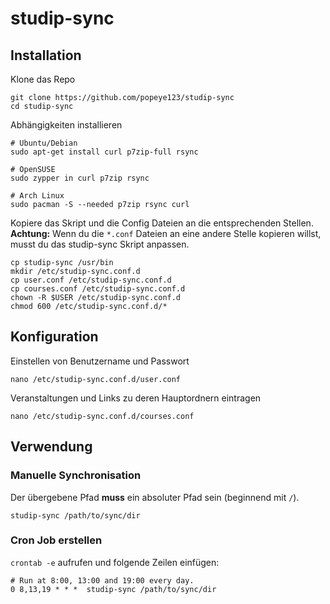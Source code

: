 # studip-sync

## Installation
Klone das Repo
```
git clone https://github.com/popeye123/studip-sync
cd studip-sync
```
Abhängigkeiten installieren
```shell
# Ubuntu/Debian
sudo apt-get install curl p7zip-full rsync

# OpenSUSE
sudo zypper in curl p7zip rsync

# Arch Linux
sudo pacman -S --needed p7zip rsync curl
```

Kopiere das Skript und die Config Dateien an die entsprechenden Stellen.
**Achtung:** Wenn du die `*.conf` Dateien an eine andere Stelle kopieren willst,
musst du das studip-sync Skript anpassen.
```shell
cp studip-sync /usr/bin
mkdir /etc/studip-sync.conf.d
cp user.conf /etc/studip-sync.conf.d
cp courses.conf /etc/studip-sync.conf.d
chown -R $USER /etc/studip-sync.conf.d
chmod 600 /etc/studip-sync.conf.d/*
```

## Konfiguration
Einstellen von Benutzername und Passwort
```shell
nano /etc/studip-sync.conf.d/user.conf
```

Veranstaltungen und Links zu deren Hauptordnern eintragen
```shell
nano /etc/studip-sync.conf.d/courses.conf
```

## Verwendung
### Manuelle Synchronisation
Der übergebene Pfad **muss** ein absoluter Pfad sein (beginnend mit `/`).
```shell
studip-sync /path/to/sync/dir
```

### Cron Job erstellen
`crontab -e` aufrufen und folgende Zeilen einfügen:
```
# Run at 8:00, 13:00 and 19:00 every day.
0 8,13,19 * * *  studip-sync /path/to/sync/dir
```
